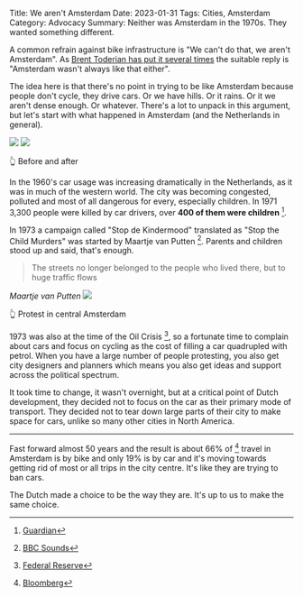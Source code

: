 Title: We aren't Amsterdam
Date: 2023-01-31
Tags: Cities, Amsterdam
Category: Advocacy
Summary: Neither was Amsterdam in the 1970s. They wanted something different.

A common refrain against bike infrastructure is "We can't do that, we aren't Amsterdam". As [Brent Toderian has put it several times](https://mastodon.online/@BrentToderian/109334602532842211) the suitable reply is "Amsterdam wasn't always like that either".

The idea here is that there's no point in trying to be like Amsterdam because people don't cycle, they drive cars. Or we have hills. Or it rains. Or it we aren't dense enough. Or whatever. There's a lot to unpack in this argument, but let's start with what happened in Amsterdam (and the Netherlands in general).

<img src="{static}/images/amsterdam-before.jpg" />

<img src="{static}/images/amsterdam-after.jpg" />

👆 Before and after

In the 1960's car usage was increasing dramatically in the Netherlands, as it was in much of the western world. The city was becoming congested, polluted and most of all dangerous for every, especially children. In 1971 3,300 people were killed by car drivers, over **400 of them were children** [^1].

In 1973 a campaign called "Stop de Kindermood" translated as "Stop the Child Murders" was started by Maartje van Putten [^2]. Parents and children stood up and said, that's enough.

<blockquote>
    The streets no longer belonged to the people who lived there, but to huge traffic flows
</blockquote>
<cite>Maartje van Putten</cite>

<img src="{static}/images/amsterdam-protest.png" />

👆 Protest in central Amsterdam

1973 was also at the time of the Oil Crisis [^3], so a fortunate time to complain about cars and focus on cycling as the cost of filling a car quadrupled with petrol. When you have a large number of people protesting, you also get city designers and planners which means you also get ideas and support across the political spectrum.

It took time to change, it wasn't overnight, but at a critical point of Dutch development, they decided not to focus on the car as their primary mode of transport. They decided not to tear down large parts of their city to make space for cars, unlike so many other cities in North America.

---

Fast forward almost 50 years and the result is about 66% of [^4] travel in Amsterdam is by bike and only 19% is by car and it's moving towards getting rid of most or all trips in the city centre. It's like they are trying to ban cars.

The Dutch made a choice to be the way they are. It's up to us to make the same choice.

[^1]: [Guardian](https://www.theguardian.com/cities/2015/may/05/amsterdam-bicycle-capital-world-transport-cycling-kindermoord)
[^2]: [BBC Sounds](https://www.bbc.co.uk/sounds/play/p01lw88k)
[^3]: [Federal Reserve](https://www.chicagofed.org/publications/chicago-fed-letter/1994/october-86)
[^4]: [Bloomberg](https://www.bloomberg.com/news/articles/2019-10-07/how-amsterdam-is-closing-the-door-on-downtown-cars)

